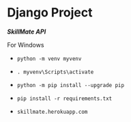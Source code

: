 # Django Project
***SkillMate API***

For Windows
* `python -m venv myvenv`
* `. myvenv\Scripts\activate`
* `python -m pip install --upgrade pip`
* `pip install -r requirements.txt`

* `skillmate.herokuapp.com`
